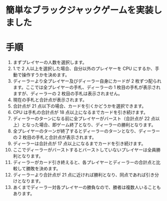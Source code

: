 # 簡単なブラックジャックゲームを実装しました

# 手順

1. まずプレイヤーの人数を選択します。
1. 1.で 2 人以上を選択した場合、自分以外のプレイヤーを CPU にするか、手動で操作すうかを決めます。
1. ディーラーより全プレイヤー及びディーラー自身にカードが 2 枚ずつ配られます。ここでは全プレイヤーの手札、ディーラーの 1 枚目の手札が表示されますが、ディーラーの 2 枚目の手札は表示されません。
1. 現在の手札と合計点が表示されます。
1. 合計点が 21 点以下の場合、カードを引くかどうかを選択できます。
1. CPU は手札の合計点が 18 点以上になるまでカードを引き続けます。
1. ディーラーのターンになる前に全プレイヤーがバースト（合計点が 22 点以上）となった場合、即ゲーム終了となり、ディーラーの勝利となります。
1. 全プレイヤーのターンが終了するとディーラーのターンとなり、ディーラーの 2 枚目の手札と合計点が表示されます。
1. ディーラーは合計点が 17 点以上になるまでカードを引き続けます。
1. ここでディーラーがバーストするとバーストしていないプレイヤーは全員勝利となります。
1. ディーラーがカード引き終えると、各プレイヤーとディーラーの合計点と比較して勝敗を決めます。
1. ディーラーより合計点が 21 点に近ければ勝利となり、同点であれば引き分けとなります。
1. あくまでディーラー対各プレイヤーの勝負なので、勝者は複数人いることもあります。
